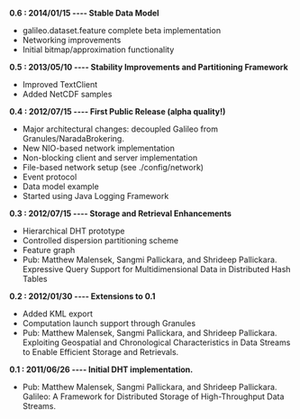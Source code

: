 **0.6 : 2014/01/15 ---- Stable Data Model**
- galileo.dataset.feature complete beta implementation
- Networking improvements
- Initial bitmap/approximation functionality

**0.5 : 2013/05/10 ---- Stability Improvements and Partitioning Framework**
- Improved TextClient
- Added NetCDF samples

**0.4 : 2012/07/15 ---- First Public Release (alpha quality!)**
- Major architectural changes: decoupled Galileo from Granules/NaradaBrokering.
- New NIO-based network implementation
- Non-blocking client and server implementation
- File-based network setup (see ./config/network)
- Event protocol
- Data model example
- Started using Java Logging Framework


**0.3 : 2012/07/15 ---- Storage and Retrieval Enhancements**
- Hierarchical DHT prototype
- Controlled dispersion partitioning scheme
- Feature graph
- Pub: Matthew Malensek, Sangmi Pallickara, and Shrideep Pallickara.
  Expressive Query Support for Multidimensional Data in Distributed Hash Tables


**0.2 : 2012/01/30 ---- Extensions to 0.1**
- Added KML export
- Computation launch support through Granules
- Pub: Matthew Malensek, Sangmi Pallickara, and Shrideep Pallickara.
  Exploiting Geospatial and Chronological Characteristics in Data Streams to
  Enable Efficient Storage and Retrievals.


**0.1 : 2011/06/26 ---- Initial DHT implementation.**
- Pub: Matthew Malensek, Sangmi Pallickara, and Shrideep Pallickara.
  Galileo: A Framework for Distributed Storage of High-Throughput Data Streams.
